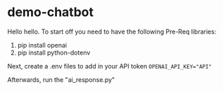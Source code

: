 # demo-chatbot

Hello hello. To start off you need to have the following Pre-Req libraries:
1) pip install openai
2) pip install python-dotenv 

Next, create a .env files to add in your API token
```OPENAI_API_KEY="API"```

Afterwards, run the "ai_response.py"